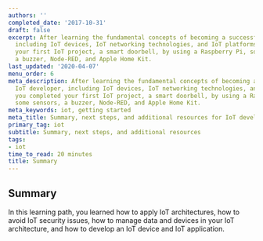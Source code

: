 ```yaml
---
authors: ''
completed_date: '2017-10-31'
draft: false
excerpt: After learning the fundamental concepts of becoming a successful IoT developer,
  including IoT devices, IoT networking technologies, and IoT platforms, you completed
  your first IoT project, a smart doorbell, by using a Raspberry Pi, some sensors,
  a buzzer, Node-RED, and Apple Home Kit.
last_updated: '2020-04-07'
menu_order: 6
meta_description: After learning the fundamental concepts of becoming a successful
  IoT developer, including IoT devices, IoT networking technologies, and IoT platforms,
  you completed your first IoT project, a smart doorbell, by using a Raspberry Pi,
  some sensors, a buzzer, Node-RED, and Apple Home Kit.
meta_keywords: iot, getting started
meta_title: Summary, next steps, and additional resources for IoT development
primary_tag: iot
subtitle: Summary, next steps, and additional resources
tags:
- iot
time_to_read: 20 minutes
title: Summary
---
```


## Summary

In this learning path, you learned how to apply IoT architectures, how to avoid IoT security issues, how to manage data and devices in your IoT architecture, and how to develop an IoT device and IoT application.


<!-- ## Next steps -->

<!-- Update link to LP once it is converted -->
<!-- Continue your learning and building your IoT skills in the next-steps [developer's guide for IoT](/series/iot-lp201-next-steps). -->